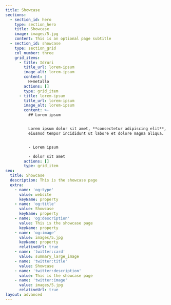 ```yaml
---
title: Showcase
sections:
  - section_id: hero
    type: section_hero
    title: Showcase
    image: images/5.jpg
    content: This is an optional page subtitle
  - section_id: showcase
    type: section_grid
    col_number: three
    grid_items:
      - title: Idruri
        title_url: lorem-ipsum
        image_alt: lorem-ipsum
        content: |
          H+metallo
        actions: []
        type: grid_item
      - title: lorem-ipsum
        title_url: lorem-ipsum
        image_alt: lorem-ipsum
        content: >-
          ## Lorem ipsum


          Lorem ipsum dolor sit amet, **consectetur adipiscing elit**, sed do
          eiusmod tempor incididunt ut labore et dolore magna aliqua.


          - Lorem ipsum

          - dolor sit amet
        actions: []
        type: grid_item
seo:
  title: Showcase
  description: This is the showcase page
  extra:
    - name: 'og:type'
      value: website
      keyName: property
    - name: 'og:title'
      value: Showcase
      keyName: property
    - name: 'og:description'
      value: This is the showcase page
      keyName: property
    - name: 'og:image'
      value: images/5.jpg
      keyName: property
      relativeUrl: true
    - name: 'twitter:card'
      value: summary_large_image
    - name: 'twitter:title'
      value: Showcase
    - name: 'twitter:description'
      value: This is the showcase page
    - name: 'twitter:image'
      value: images/5.jpg
      relativeUrl: true
layout: advanced
---
```

